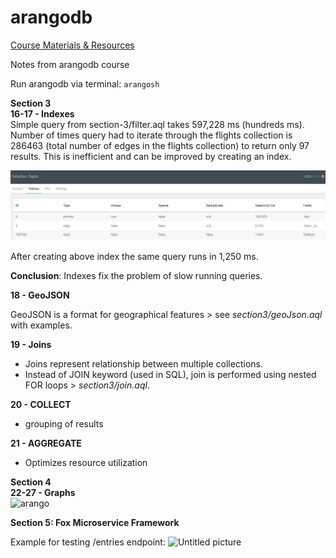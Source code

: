 # arangodb

[Course Materials & Resources](https://arangodb.com/learn/first-day/udemy/) <br>

Notes from arangodb course

Run arangodb via terminal: `arangosh`

**Section 3** <br>
**16-17 - Indexes** <br>
Simple query from section-3/filter.aql takes 597,228 ms (hundreds ms). Number of times query had to iterate through the flights collection is 286463 (total number of edges in the flights collection) to return only 97 results. This is inefficient and can be improved by creating an index.

![Alt text](image.png)

After creating above index the same query runs in 1,250 ms.

**Conclusion**: Indexes fix the problem of slow running queries.

**18 - GeoJSON** <br>

GeoJSON is a format for geographical features > see *section3/geoJson.aql* with examples.

**19 - Joins** <br>

- Joins represent relationship between multiple collections.
- Instead of JOIN keyword (used in SQL), join is performed using nested FOR loops > *section3/join.aql*.

**20 - COLLECT** <br>
- grouping of results

**21 - AGGREGATE** <br>
- Optimizes resource utilization

**Section 4** <br>
**22-27 - Graphs** <br>
<img width="859" alt="arango" src="https://github.com/anajovanoviic/arangodb/assets/51513732/41e6bda7-3df8-4c78-89fc-632a725a54ad">

**Section 5: Fox Microservice Framework** <br>

Example for testing /entries endpoint:
![Untitled picture](https://github.com/anajovanoviic/arangodb/assets/51513732/82b88362-5c21-4fb5-807b-44fdc5242ddf)





